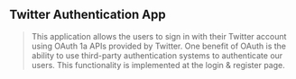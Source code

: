 ## Twitter Authentication App
> This application allows the users to sign in with their Twitter account using OAuth 1a APIs provided by Twitter. One benefit of OAuth is the ability to use third-party authentication systems to authenticate our users. This functionality is implemented at the login & register page.
